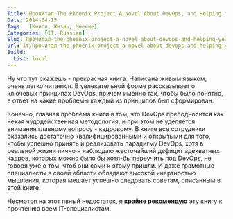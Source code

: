 ```yaml
---
Title: Прочитал The Phoenix Project A Novel About DevOps, and Helping Your Business Win
Date: 2014-04-15
Tags:  [Книги, Жизнь, Мнение]
Categories: [IT, Russian]
Slug: Прочитал-the-phoenix-project-a-novel-about-devops-and-helping-your-business-win
Url: it/Прочитал-the-phoenix-project-a-novel-about-devops-and-helping-your-business-win
Build:
  List: local
---
```


Ну что тут скажешь - прекрасная книга. Написана живым языком, очень легко читается.
В увлекательной форме рассказывает о ключевых принципах DevOps,
причем именно так, чтобы было понятно, в ответ на какие проблемы каждый
из принципов был сформирован.

Конечно, главная проблема книги в том, что DevOps преподносится как
некая чудодейственная методология, и при этом не уделяется внимания
главному вопросу - кадровому. В книге все сотрудники оказались
достаточно квалифицированными и открытыми для того, чтобы успешно принять и
реализовать парадигму DevOps, хотя в реальной жизни лично я
наблюдаю жесточайший дефицит адекватных кадров, которых можно было бы хотя-бы
переучить под DevOps, не говоря уже о том, чтоб они сами к этому пришли.
И даже грамотные специалисты в своей области обладают высокой
инертностью мышления, которая мешает успешно следовать советам, описанным
в этой книге.

Несмотря на этот явный недостаток, я **крайне рекомендую** эту книгу к прочтению всем
IT-специалистам.
